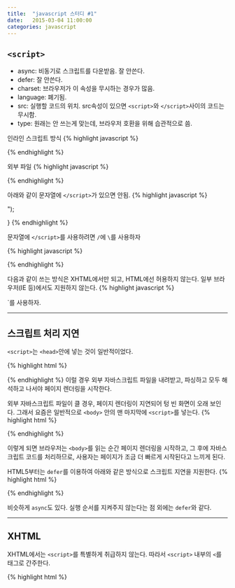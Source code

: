 ```yaml
---
title:  "javascript 스터디 #1"
date:   2015-03-04 11:00:00
categories: javascript
---
```


## `<script>`

 - async: 비동기로 스크립트를 다운받음. 잘 안쓴다.
 - defer: 잘 안쓴다.
 - charset: 브라우저가 이 속성을 무시하는 경우가 많음.
 - language: 폐기됨.
 - src: 실행할 코드의 위치. src속성이 있으면 `<script>`와 `</script>`사이의 코드는 무시함.
 - type: 원래는 안 쓰는게 맞는데, 브라우저 호환을 위해 습관적으로 씀.

인라인 스크립트 방식
{% highlight javascript %}
<script type="text/javascript">
function hello(){
  alert("hello");
}
</script>
{% endhighlight %}

외부 파일
{% highlight javascript %}
<script type="text/javascript" src="common.js"></script>
{% endhighlight %}


아래와 같이 문자열에 `</script>`가 있으면 안됨.
{% highlight javascript %}
<script type="text/javascript">
function hello(){
  alert("</script>");
}
</script>
{% endhighlight %}

문자열에 `</script>`를 사용하려면 `/`에 `\`를 사용하자

{% highlight javascript %}
<script type="text/javascript">
function hello(){
  alert("<\/script>");
}
</script>
{% endhighlight %}

다음과 같이 쓰는 방식은 XHTML에서만 되고, HTML에선 허용하지 않는다. 일부 브라우저(IE 등)에서도 지원하지 않는다.
{% highlight javascript %}
<script type="text/javascript" src="common.js" />
{% endhighlight %}

따라서 꼭 `</script>`를 사용하자.

---

## 스크립트 처리 지연

`<script>`는 `<head>`안에 넣는 것이 일반적이었다.

{% highlight html %}
<!DOCTYPE html>
<html>
  <head>
    <title>Hello world</title>
    <script type="text/javascript" src="common.js"></script>
    <script type="text/javascript" src="example.js"></script>
  </head>
  <body>
    <!-- Page content -->
  </body>
</html>
{% endhighlight %}
이럴 경우 외부 자바스크립트 파일을 내려받고, 파싱하고 모두 해석하고 나서야 페이지 렌더링을 시작한다. 

외부 자바스크립트 파일이 클 경우, 페이지 렌더링이 지연되어 텅 빈 화면이 오래 보인다. 그래서 요즘은 일반적으로 `<body>` 안의 맨 마지막에 `<script>`를 넣는다.
{% highlight html %}
<!DOCTYPE html>
<html>
  <head>
    <title>Hello world</title>
  </head>
  <body>
    <!-- Page content -->
    <script type="text/javascript" src="common.js"></script>
    <script type="text/javascript" src="example.js"></script>
  </body>
</html>
{% endhighlight %}

이렇게 되면 브라우저는 `<body>`를 읽는 순간 페이지 렌더링을 시작하고, 그 후에 자바스크립트 코드를 처리하므로, 사용자는 페이지가 조금 더 빠르게 시작된다고 느끼게 된다.

HTML5부터는 `defer`를 이용하여 아래와 같은 방식으로 스크립트 지연을 지원한다.
{% highlight html %}
<!DOCTYPE html>
<html>
  <head>
    <title>Hello world</title>
    <script type="text/javascript" defer="defer" src="common.js"></script>
    <script type="text/javascript" defer="defer" src="example.js"></script>
  </head>
  <body>
    <!-- Page content -->
  </body>
</html>
{% endhighlight %}

비슷하게 `async`도 있다. 실행 순서를 지켜주지 않는다는 점 외에는 `defer`와 같다.

---

## XHTML
XHTML에서는 `<script>`를 특별하게 취급하지 않는다. 따라서 `<script>` 내부의 `<`를 태그로 간주한다.

{% highlight html %}
<script type="text/javascript">
function compare(a, b){
    if (a < b) {
        alert("A is less than B");
    }
}
{% endhighlight %}

`<`를 태그로 인식하는 문제를 해결하는 방법은 여러가지가 있다. 

html 엔티티로 바꾸는 방법이다. 이 방법은 가독성이 떨어진다.
{% highlight html %}
<script type="text/javascript">
function compare(a, b){
    if (a &lt b) {
        alert("A is less than B");
    }
}
{% endhighlight %}

다른 방법으로는 CDATA 섹션으로 감싸는 방법이다. 
{% highlight html %}
<script type="text/javascript">
<![CDATA[
function compare(a, b){
    if (a &lt b) {
        alert("A is less than B");
    }
}
]]>
{% endhighlight %}

일부 CDATA 섹션을 지원하지 않는 브라우저를 위해 주석으로 처리한다.

{% highlight html %}
<script type="text/javascript">
//<![CDATA[
function compare(a, b){
    if (a &lt b) {
        alert("A is less than B");
    }
}
//]]>
{% endhighlight %}
